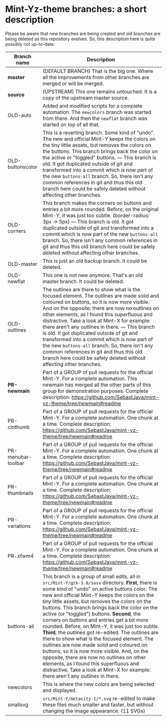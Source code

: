 # Mint-Yz-theme branches: a short description

Please be aware that new branches are being created and old branches are being deleted as this repository evolves. So, this description here is quite possibly not up-to-date.

Branch name | Description
-------| -----------
**master** | (DEFAULT BRANCH) That is the big one. Where all the improvements from other branches are merged or will be merged.
**source** | (UPSTREAM) This one remains untouched. It is a copy of the upstream master source.
OLD-auto | Added and modified scripts for a complete automation. The `newcolors` branch was started from there. And then the `newflat` branch was started on top of all that.
OLD-buttonscolor | This is a reverting branch. Some kind of "undo". The new and official Mint-Y keeps the colors on the tiny little assets, but removes the colors on the buttons. This branch brings back the color on the active or "toggled" buttons. — This branch is old. It got duplicated outside of git and transformed into a commit which is now part of the new `buttons-all` branch. So, there isn't any common references in git and thus this old branch here could be safely deleted without affecting other branches.
OLD-corners | This branch makes the corners on buttons and entries a bit more rounded. Before, on the original Mint-Y, it was just too subtle. (border-radius: 3px -> 5px) — This branch is old. It got duplicated outside of git and transformed into a commit which is now part of the new `buttons-all` branch. So, there isn't any common references in git and thus this old branch here could be safely deleted without affecting other branches.
OLD-master | This is just an old backup branch. It could be deleted.
OLD-newflat | This one is not new anymore. That's an old master branch. It could be deleted.
OLD-outlines | The outlines are there to show what is the focused element. The outlines are made solid and coloured on buttons, so it is now more visible. And on the opposite, there are now no outlines on other elements, as I found this superfluous and distractive. Take a look at Mint-X for example: there aren't any outlines in there. — This branch is old. It got duplicated outside of git and transformed into a commit which is now part of the new `buttons-all` branch. So, there isn't any common references in git and thus this old branch here could be safely deleted without affecting other branches.
**PR-newmain** | Part of a GROUP of pull requests for the official Mint-Y. For a complete automation. This newmain has merged all the other parts of this group for demonstration purposes. Complete description: https://github.com/SebastJava/mint-yz-theme/tree/newmain#readme
PR-cinthumb | Part of a GROUP of pull requests for the official Mint-Y. For a complete automation. One chunk at a time. Complete description: https://github.com/SebastJava/mint-yz-theme/tree/newmain#readme
PR-menubar-toolbar | Part of a GROUP of pull requests for the official Mint-Y. For a complete automation. One chunk at a time. Complete description: https://github.com/SebastJava/mint-yz-theme/tree/newmain#readme
PR-thumbnails | Part of a GROUP of pull requests for the official Mint-Y. For a complete automation. One chunk at a time. Complete description: https://github.com/SebastJava/mint-yz-theme/tree/newmain#readme
PR-variations | Part of a GROUP of pull requests for the official Mint-Y. For a complete automation. One chunk at a time. Complete description: https://github.com/SebastJava/mint-yz-theme/tree/newmain#readme
PR-xfwm4 | Part of a GROUP of pull requests for the official Mint-Y. For a complete automation. One chunk at a time. Complete description: https://github.com/SebastJava/mint-yz-theme/tree/newmain#readme
buttons-all | This branch is a group of small edits, all in `src/Mint-Y/gtk-3.0/sass` directory. **First**, there is some kind of "undo" on active buttons color. The new and official Mint-Y keeps the colors on the tiny little assets, but removes the colors on the buttons. This branch brings back the color on the active (or "toggled") buttons. **Second**, the corners on buttons and entries get a bit more rounded. Before, on Mint-Y, it was just too subtle. **Third**, the outlines got re-edited. The outlines are there to show what is the focused element. The outlines are now made solid and coloured on buttons, so it is now more visible. And, on the opposite, there are now no outlines on other elements, as I found this superfluous and distractive. Take a look at Mint-X for example: there aren't any outlines in there. 
newcolors | This is where the new colors are being selected and displayed.
smallsvg | `src/Mint-Y/metacity-1/*.svg` re-edited to make these files much smaller and faster, but without changing the image appearance. (11 SVGs)